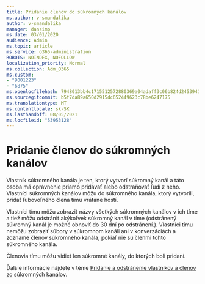 ```yaml
---
title: Pridanie členov do súkromných kanálov
ms.author: v-smandalika
author: v-smandalika
manager: dansimp
ms.date: 03/01/2020
audience: Admin
ms.topic: article
ms.service: o365-administration
ROBOTS: NOINDEX, NOFOLLOW
localization_priority: Normal
ms.collection: Adm_O365
ms.custom:
- "9001223"
- "6875"
ms.openlocfilehash: 7948013bb4c1715512572880369a04adaff3c06b824d245394139380abc65378
ms.sourcegitcommit: b5f7da89a650d2915dc652449623c78be6247175
ms.translationtype: MT
ms.contentlocale: sk-SK
ms.lasthandoff: 08/05/2021
ms.locfileid: "53953128"
---
```

# <a name="adding-members-to-private-channels"></a>Pridanie členov do súkromných kanálov

Vlastník súkromného kanála je ten, ktorý vytvorí súkromný kanál a táto osoba má oprávnenie priamo pridávať alebo odstraňovať ľudí z neho. Vlastníci súkromných kanálov môžu do súkromného kanála, ktorý vytvorili, pridať ľubovoľného člena tímu vrátane hostí.

Vlastníci tímu môžu zobraziť názvy všetkých súkromných kanálov v ich tíme a tiež môžu odstrániť akýkoľvek súkromný kanál v tíme (odstránený súkromný kanál je možné obnoviť do 30 dní po odstránení.). Vlastníci tímu nemôžu zobraziť súbory v súkromnom kanáli ani v konverzáciách a zozname členov súkromného kanála, pokiaľ nie sú členmi tohto súkromného kanála.

Členovia tímu môžu vidieť len súkromné kanály, do ktorých boli pridaní.

Ďalšie informácie nájdete v téme [Pridanie a odstránenie vlastníkov a členov zo](https://docs.microsoft.com/MicrosoftTeams/private-channels#adding-and-removing-owners-and-members) súkromných kanálov.
